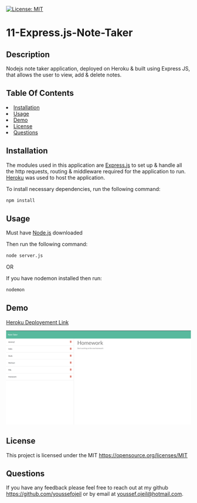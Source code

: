 [![License: MIT](https://img.shields.io/badge/License-MIT-yellow.svg)](https://opensource.org/licenses/MIT)
# 11-Express.js-Note-Taker
## Description
Nodejs note taker application, deployed on Heroku & built using Express JS, that allows the user to view, add & delete notes.


## Table Of Contents
<li><a href="#installation">Installation</a></li>
<li><a href="#usage">Usage</a></li>
<li><a href="#demo">Demo</a></li>
<li><a href="#license">License</a></li>
<li><a href="#questions">Questions</a></li>

## Installation
The modules used in this application are [Express.js](https://expressjs.com/) to set up & handle all the http requests, routing & middleware required for the application to run. [Heroku](https://www.heroku.com/home) was used to host the application.

To install necessary dependencies, run the following command:
```sh
npm install
```

## Usage
Must have [Node.js](https://nodejs.org/en/) downloaded

Then run the following command: 
```sh 
node server.js
```

OR

If you have nodemon installed then run: 
```sh
nodemon
```

## Demo
[Heroku Deployement Link](https://possessed-corpse-09283.herokuapp.com/notes)

<img src="./images/note-page.png" />

## License
This project is licensed under the MIT https://opensource.org/licenses/MIT


## Questions
If you have any feedback please feel free to reach out at my github https://github.com/youssefojeil or by email at youssef.ojeil@hotmail.com.